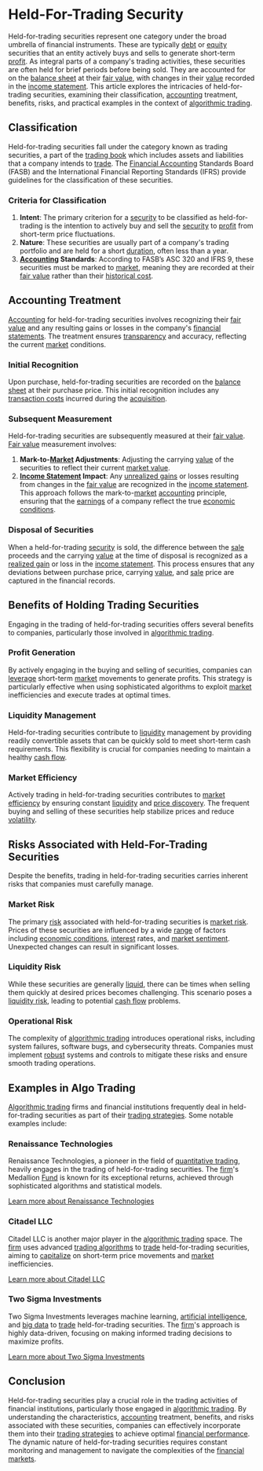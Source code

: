 # Held-For-Trading Security

Held-for-trading securities represent one category under the broad umbrella of financial instruments. These are typically [debt](../d/debt.md) or [equity](../e/equity.md) securities that an entity actively buys and sells to generate short-term [profit](../p/profit.md). As integral parts of a company's trading activities, these securities are often held for brief periods before being sold. They are accounted for on the [balance sheet](../b/balance_sheet.md) at their [fair value](../f/fair_value.md), with changes in their [value](../v/value.md) recorded in the [income statement](../i/income_statement.md). This article explores the intricacies of held-for-trading securities, examining their classification, [accounting](../a/accounting.md) treatment, benefits, risks, and practical examples in the context of [algorithmic trading](../a/accountability.md).

## Classification

Held-for-trading securities fall under the category known as trading securities, a part of the [trading book](../t/trading_book.md) which includes assets and liabilities that a company intends to [trade](../t/trade.md). The [Financial Accounting](../f/financial_accounting.md) Standards Board (FASB) and the International Financial Reporting Standards (IFRS) provide guidelines for the classification of these securities.

### Criteria for Classification

1. **Intent**: The primary criterion for a [security](../s/security.md) to be classified as held-for-trading is the intention to actively buy and sell the [security](../s/security.md) to [profit](../p/profit.md) from short-term price fluctuations.
2. **Nature**: These securities are usually part of a company's trading portfolio and are held for a short [duration](../d/duration.md), often less than a year.
3. **[Accounting](../a/accounting.md) Standards**: According to FASB’s ASC 320 and IFRS 9, these securities must be marked to [market](../m/market.md), meaning they are recorded at their [fair value](../f/fair_value.md) rather than their [historical cost](../h/historical_cost.md).

## Accounting Treatment

[Accounting](../a/accounting.md) for held-for-trading securities involves recognizing their [fair value](../f/fair_value.md) and any resulting gains or losses in the company's [financial statements](../f/financial_statements.md). The treatment ensures [transparency](../t/transparency.md) and accuracy, reflecting the current [market](../m/market.md) conditions.

### Initial Recognition

Upon purchase, held-for-trading securities are recorded on the [balance sheet](../b/balance_sheet.md) at their purchase price. This initial recognition includes any [transaction costs](../t/transaction_costs.md) incurred during the [acquisition](../a/acquisition.md).

### Subsequent Measurement

Held-for-trading securities are subsequently measured at their [fair value](../f/fair_value.md). [Fair value](../f/fair_value.md) measurement involves:

1. **Mark-to-[Market](../m/market.md) Adjustments**: Adjusting the carrying [value](../v/value.md) of the securities to reflect their current [market value](../m/market_value.md).
2. **[Income Statement](../i/income_statement.md) Impact**: Any [unrealized gains](../u/unrealized_gains.md) or losses resulting from changes in the [fair value](../f/fair_value.md) are recognized in the [income statement](../i/income_statement.md). This approach follows the mark-to-[market](../m/market.md) [accounting](../a/accounting.md) principle, ensuring that the [earnings](../e/earnings.md) of a company reflect the true [economic conditions](../e/economic_conditions.md).

### Disposal of Securities

When a held-for-trading [security](../s/security.md) is sold, the difference between the [sale](../s/sale.md) proceeds and the carrying [value](../v/value.md) at the time of disposal is recognized as a [realized gain](../r/realized_gain.md) or loss in the [income statement](../i/income_statement.md). This process ensures that any deviations between purchase price, carrying [value](../v/value.md), and [sale](../s/sale.md) price are captured in the financial records.

## Benefits of Holding Trading Securities

Engaging in the trading of held-for-trading securities offers several benefits to companies, particularly those involved in [algorithmic trading](../a/accountability.md).

### Profit Generation

By actively engaging in the buying and selling of securities, companies can [leverage](../l/leverage.md) short-term [market](../m/market.md) movements to generate profits. This strategy is particularly effective when using sophisticated algorithms to exploit [market](../m/market.md) inefficiencies and execute trades at optimal times.

### Liquidity Management

Held-for-trading securities contribute to [liquidity](../l/liquidity.md) management by providing readily convertible assets that can be quickly sold to meet short-term cash requirements. This flexibility is crucial for companies needing to maintain a healthy [cash flow](../c/cash_flow.md).

### Market Efficiency

Actively trading in held-for-trading securities contributes to [market efficiency](../m/market_efficiency.md) by ensuring constant [liquidity](../l/liquidity.md) and [price discovery](../p/price_discovery.md). The frequent buying and selling of these securities help stabilize prices and reduce [volatility](../v/volatility.md).

## Risks Associated with Held-For-Trading Securities

Despite the benefits, trading in held-for-trading securities carries inherent risks that companies must carefully manage.

### Market Risk

The primary [risk](../r/risk.md) associated with held-for-trading securities is [market risk](../m/market_risk.md). Prices of these securities are influenced by a wide [range](../r/range.md) of factors including [economic conditions](../e/economic_conditions.md), [interest](../i/interest.md) rates, and [market sentiment](../m/market_sentiment.md). Unexpected changes can result in significant losses.

### Liquidity Risk

While these securities are generally [liquid](../l/liquid.md), there can be times when selling them quickly at desired prices becomes challenging. This scenario poses a [liquidity risk](../l/liquidity_risk.md), leading to potential [cash flow](../c/cash_flow.md) problems.

### Operational Risk

The complexity of [algorithmic trading](../a/accountability.md) introduces operational risks, including system failures, software bugs, and cybersecurity threats. Companies must implement [robust](../r/robust.md) systems and controls to mitigate these risks and ensure smooth trading operations.

## Examples in Algo Trading

[Algorithmic trading](../a/accountability.md) firms and financial institutions frequently deal in held-for-trading securities as part of their [trading strategies](../t/trading_strategies.md). Some notable examples include:

### Renaissance Technologies

Renaissance Technologies, a pioneer in the field of [quantitative trading](../q/quantitative_trading.md), heavily engages in the trading of held-for-trading securities. The [firm](../f/firm.md)'s Medallion [Fund](../f/fund.md) is known for its exceptional returns, achieved through sophisticated algorithms and statistical models.

[Learn more about Renaissance Technologies](https://www.rentec.com/)

### Citadel LLC

Citadel LLC is another major player in the [algorithmic trading](../a/accountability.md) space. The [firm](../f/firm.md) uses advanced [trading algorithms](../t/trading_algorithms.md) to [trade](../t/trade.md) held-for-trading securities, aiming to [capitalize](../c/capitalize.md) on short-term price movements and [market](../m/market.md) inefficiencies.

[Learn more about Citadel LLC](https://www.citadel.com/)

### Two Sigma Investments

Two Sigma Investments leverages machine learning, [artificial intelligence](../a/artificial_intelligence_in_trading.md), and [big data](../b/big_data_in_trading.md) to [trade](../t/trade.md) held-for-trading securities. The [firm](../f/firm.md)'s approach is highly data-driven, focusing on making informed trading decisions to maximize profits.

[Learn more about Two Sigma Investments](https://www.twosigma.com/)

## Conclusion

Held-for-trading securities play a crucial role in the trading activities of financial institutions, particularly those engaged in [algorithmic trading](../a/accountability.md). By understanding the characteristics, [accounting](../a/accounting.md) treatment, benefits, and risks associated with these securities, companies can effectively incorporate them into their [trading strategies](../t/trading_strategies.md) to achieve optimal [financial performance](../f/financial_performance.md). The dynamic nature of held-for-trading securities requires constant monitoring and management to navigate the complexities of the [financial markets](../f/financial_market.md).